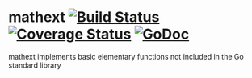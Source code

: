 # mathext  [![Build Status](https://travis-ci.org/gonum/mathext.svg?branch=master)](https://travis-ci.org/gonum/mathext)  [![Coverage Status](https://coveralls.io/repos/gonum/mathext/badge.svg?branch=master&service=github)](https://coveralls.io/github/gonum/mathext?branch=master) [![GoDoc](https://godoc.org/github.com/gonum/mathext?status.svg)](https://godoc.org/github.com/gonum/mathext)
mathext implements basic elementary functions not included in the Go standard library
